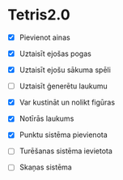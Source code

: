 # Tetris2.0

- [x] Pievienot ainas
- [x] Uztaisīt ejošas pogas
- [x] Uztaisīt ejošu sākuma spēli
- [ ] Uztaisīt ģenerētu laukumu
- [x] Var kustināt un nolikt figūras
- [x] Notīrās laukums
- [x] Punktu sistēma pievienota
- [ ] Turēšanas sistēma ievietota
- [ ] Skaņas sistēma
 

